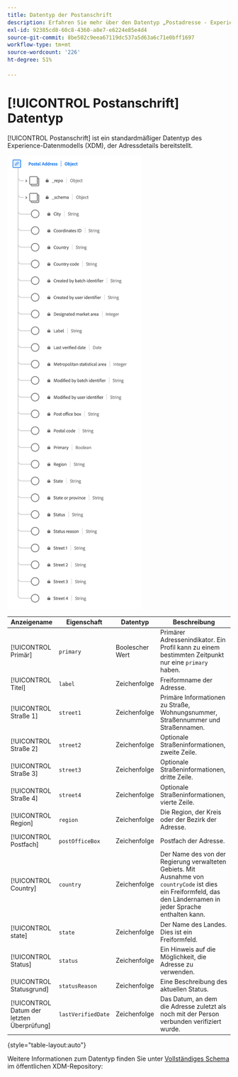 ```yaml
---
title: Datentyp der Postanschrift
description: Erfahren Sie mehr über den Datentyp „Postadresse - Experience-Datenmodell (XDM)“.
exl-id: 92385cd8-60c8-4360-a8e7-e6224e85e4d4
source-git-commit: 8be502c9eea67119dc537a5d63a6c71e0bff1697
workflow-type: tm+mt
source-wordcount: '226'
ht-degree: 51%

---
```


# [!UICONTROL Postanschrift] Datentyp

[!UICONTROL Postanschrift] ist ein standardmäßiger Datentyp des Experience-Datenmodells (XDM), der Adressdetails bereitstellt.

![Diagramm des Datentyps [!UICONTROL Postanschrift].](../images/data-types/postal-address.png)

| Anzeigename | Eigenschaft | Datentyp | Beschreibung |
|------------------------------------|------------------|-----------|-----------------------------------------------------------------------------------------------|
| [!UICONTROL Primär] | `primary` | Boolescher Wert | Primärer Adressenindikator. Ein Profil kann zu einem bestimmten Zeitpunkt nur eine `primary` haben. |
| [!UICONTROL Titel] | `label` | Zeichenfolge | Freiformname der Adresse. |
| [!UICONTROL Straße 1] | `street1` | Zeichenfolge | Primäre Informationen zu Straße, Wohnungsnummer, Straßennummer und Straßennamen. |
| [!UICONTROL Straße 2] | `street2` | Zeichenfolge | Optionale Straßeninformationen, zweite Zeile. |
| [!UICONTROL Straße 3] | `street3` | Zeichenfolge | Optionale Straßeninformationen, dritte Zeile. |
| [!UICONTROL Straße 4] | `street4` | Zeichenfolge | Optionale Straßeninformationen, vierte Zeile. |
| [!UICONTROL Region] | `region` | Zeichenfolge | Die Region, der Kreis oder der Bezirk der Adresse. |
| [!UICONTROL Postfach] | `postOfficeBox` | Zeichenfolge | Postfach der Adresse. |
| [!UICONTROL Country] | `country` | Zeichenfolge | Der Name des von der Regierung verwalteten Gebiets. Mit Ausnahme von ``countryCode`` ist dies ein Freiformfeld, das den Ländernamen in jeder Sprache enthalten kann. |
| [!UICONTROL state] | `state` | Zeichenfolge | Der Name des Landes. Dies ist ein Freiformfeld. |
| [!UICONTROL Status] | `status` | Zeichenfolge | Ein Hinweis auf die Möglichkeit, die Adresse zu verwenden. |
| [!UICONTROL Statusgrund] | `statusReason` | Zeichenfolge | Eine Beschreibung des aktuellen Status. |
| [!UICONTROL Datum der letzten Überprüfung] | `lastVerifiedDate` | Zeichenfolge | Das Datum, an dem die Adresse zuletzt als noch mit der Person verbunden verifiziert wurde. |

{style="table-layout:auto"}

Weitere Informationen zum Datentyp finden Sie unter [Vollständiges Schema](https://github.com/adobe/xdm/blob/master/docs/reference/datatypes/address.schema.json) im öffentlichen XDM-Repository:
